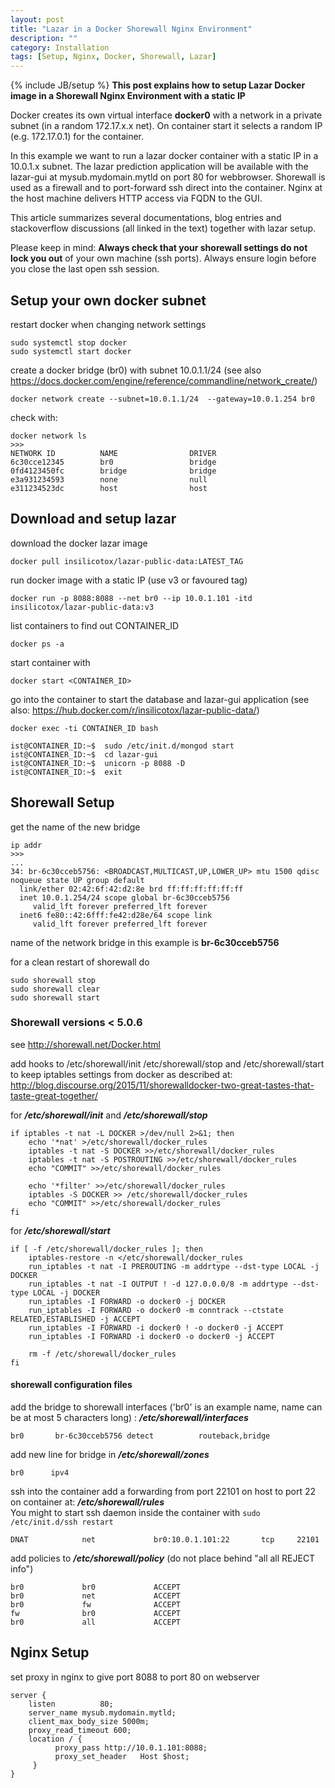 ```yaml
---
layout: post
title: "Lazar in a Docker Shorewall Nginx Environment"
description: ""
category: Installation
tags: [Setup, Nginx, Docker, Shorewall, Lazar]
---
```

{% include JB/setup %}
**This post explains how to setup Lazar Docker image in a  Shorewall Nginx Environment with a static IP**

Docker creates its own virtual interface **docker0** with a network in a private subnet (in a random 172.17.x.x net). On container start it selects a random IP (e.g. 172.17.0.1) for the container.

In this example we want to run a lazar docker container with a static IP in a 10.0.1.x subnet. The lazar prediction application will be available with the lazar-gui at mysub.mydomain.mytld on port 80 for webbrowser. 
Shorewall is used as a firewall and to port-forward ssh direct into the container. Nginx at the host machine delivers HTTP access via FQDN to the GUI.    
    
This article summarizes several documentations, blog entries and stackoverflow discussions (all linked in the text) together with lazar setup. 

Please keep in mind: **Always check that your shorewall settings do not lock you out** of your own machine (ssh ports). Always ensure login before you close the last open ssh session.        

## Setup your own docker subnet

restart docker when changing network settings
    
    sudo systemctl stop docker
    sudo systemctl start docker

create a docker bridge (br0) with subnet 10.0.1.1/24 (see also https://docs.docker.com/engine/reference/commandline/network_create/) 

    docker network create --subnet=10.0.1.1/24  --gateway=10.0.1.254 br0

check with:

    docker network ls
    >>>
    NETWORK ID          NAME                DRIVER
    6c30cce12345        br0                 bridge              
    0fd4123450fc        bridge              bridge              
    e3a931234593        none                null                
    e311234523dc        host                host


## Download and setup lazar

download the docker lazar image 

    docker pull insilicotox/lazar-public-data:LATEST_TAG

run docker image with a static IP (use v3 or favoured tag)

    docker run -p 8088:8088 --net br0 --ip 10.0.1.101 -itd insilicotox/lazar-public-data:v3

list containers to find out CONTAINER_ID

    docker ps -a

start container with 

    docker start <CONTAINER_ID>

go into the container to start the database and lazar-gui application (see also: https://hub.docker.com/r/insilicotox/lazar-public-data/)

    docker exec -ti CONTAINER_ID bash

    ist@CONTAINER_ID:~$  sudo /etc/init.d/mongod start
    ist@CONTAINER_ID:~$  cd lazar-gui
    ist@CONTAINER_ID:~$  unicorn -p 8088 -D
    ist@CONTAINER_ID:~$  exit

## Shorewall Setup
get the name of the new bridge

    ip addr
    >>>
    ...
    34: br-6c30cceb5756: <BROADCAST,MULTICAST,UP,LOWER_UP> mtu 1500 qdisc noqueue state UP group default 
      link/ether 02:42:6f:42:d2:8e brd ff:ff:ff:ff:ff:ff
      inet 10.0.1.254/24 scope global br-6c30cceb5756
         valid_lft forever preferred_lft forever
      inet6 fe80::42:6fff:fe42:d28e/64 scope link 
         valid_lft forever preferred_lft forever

name of the network bridge in this example is **br-6c30cceb5756** 

for a clean restart of shorewall do

    sudo shorewall stop
    sudo shorewall clear
    sudo shorewall start


### Shorewall versions < 5.0.6
see http://shorewall.net/Docker.html

add hooks to /etc/shorewall/init /etc/shorewall/stop and /etc/shorewall/start to keep iptables settings from docker as described at:
http://blog.discourse.org/2015/11/shorewalldocker-two-great-tastes-that-taste-great-together/

for ***/etc/shorewall/init*** and ***/etc/shorewall/stop***

    if iptables -t nat -L DOCKER >/dev/null 2>&1; then
        echo '*nat' >/etc/shorewall/docker_rules
        iptables -t nat -S DOCKER >>/etc/shorewall/docker_rules
        iptables -t nat -S POSTROUTING >>/etc/shorewall/docker_rules
        echo "COMMIT" >>/etc/shorewall/docker_rules
    
        echo '*filter' >>/etc/shorewall/docker_rules
        iptables -S DOCKER >> /etc/shorewall/docker_rules
        echo "COMMIT" >>/etc/shorewall/docker_rules
    fi

for ***/etc/shorewall/start***

    if [ -f /etc/shorewall/docker_rules ]; then
        iptables-restore -n </etc/shorewall/docker_rules
        run_iptables -t nat -I PREROUTING -m addrtype --dst-type LOCAL -j DOCKER
        run_iptables -t nat -I OUTPUT ! -d 127.0.0.0/8 -m addrtype --dst-type LOCAL -j DOCKER
        run_iptables -I FORWARD -o docker0 -j DOCKER
        run_iptables -I FORWARD -o docker0 -m conntrack --ctstate RELATED,ESTABLISHED -j ACCEPT
        run_iptables -I FORWARD -i docker0 ! -o docker0 -j ACCEPT
        run_iptables -I FORWARD -i docker0 -o docker0 -j ACCEPT
    
        rm -f /etc/shorewall/docker_rules
    fi



#### shorewall configuration files

add the bridge to shorewall interfaces ('br0' is an example name, name can be at most 5 characters long)  : ***/etc/shorewall/interfaces***

    br0       br-6c30cceb5756 detect          routeback,bridge

add new line for bridge in ***/etc/shorewall/zones***

    br0      ipv4

ssh into the container add a forwarding from port 22101 on host to port 22 on container at:  ***/etc/shorewall/rules***    
You might to start ssh daemon inside the container with `sudo /etc/init.d/ssh restart`
 
    DNAT            net             br0:10.0.1.101:22       tcp     22101


add policies to ***/etc/shorewall/policy*** (do not place behind "all             all             REJECT          info")

    br0             br0             ACCEPT
    br0             net             ACCEPT
    br0             fw              ACCEPT
    fw              br0             ACCEPT
    br0             all             ACCEPT


## Nginx Setup

set proxy in nginx to give port 8088 to port 80 on webserver 

    server {
        listen          80;
        server_name mysub.mydomain.mytld;
        client_max_body_size 5000m;
        proxy_read_timeout 600;
        location / {
              proxy_pass http://10.0.1.101:8088;
              proxy_set_header   Host $host;
         }
    }

